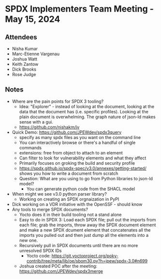 # SPDX Implementers Team Meeting - May 15, 2024

## Attendees
* Nisha Kumar
* Marc-Etienne Vargenau
* Joshua Watt
* Keith Zantow
* Dick Brooks
* Rose Judge

## Notes
* Where are the pain points for SPDX 3 tooling?
  * Idea: "Explorer" - instead of looking at the document, looking at the data that the document has (i.e. specific profiles). Looking at the plain document is overwhelming. The graph nature of json-ld makes sense with a gui.
  * https://github.com/nishakm/jv
* Quick Demo: https://github.com/JPEWdev/spdx3query
  * specify as many spdx files as you want on the command line
  * You can interactively browse or there's a handful of single commands
  * extensions: free from object to attach to an element
  * Can filter to look for vulnerability elements and what they affect
  * Primarily focuses on groking the build and security profile
  * https://spdx.github.io/spdx-spec/v3.0/annexes/getting-started/ shows you how to write a document from scratch
  * Question: What are you using to go from Python libraries to json-ld model?
    * You can generate python code from the SHACL model
* When might we see v3.0 python parser library?
  * Working on creating an SPDX orgnaization in PyPI
* Dick working on a VDR initiative with the OpenSSF - should know 
* Any tools to merge SPDX documents?
  * Yocto does it in their build tooling not a stand alone
  * Easy to do in SPDX 3: Load each SPDX file; pull out the imports from each file; grab the imports, throw away the SPDX document element and make a new SPDX dcument element that concatenates all the imports you pulled out and then just dump all the elements into a new one.
  * Recursively pull in SPDX documents until there are no more unresolved SPDX IDs
    * Yocto code: https://git.yoctoproject.org/poky-contrib/tree/meta/lib/oe/sbom30.py?h=jpew/spdx-3.0#n699
  * Joshua created POC after the meeting: https://github.com/JPEWdev/spdx3merge
